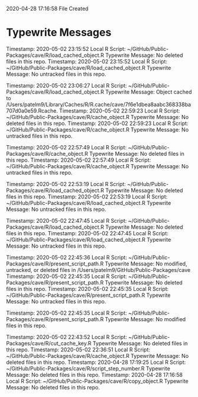 2020-04-28 17:16:58 	File Created

# Typewrite Messages
Timestamp:	2020-05-02 23:15:52
Local R Script:	~/GitHub/Public-Packages/cave/R/load_cached_object.R
Typewrite Message:	No deleted files in this repo.
Timestamp:	2020-05-02 23:15:52
Local R Script:	~/GitHub/Public-Packages/cave/R/load_cached_object.R
Typewrite Message:	No untracked files in this repo.

Timestamp:	2020-05-02 23:06:27
Local R Script:	~/GitHub/Public-Packages/cave/R/load_cached_object.R
Typewrite Message:	Object cached to /Users/patelm9/Library/Caches/R/R.cache/cave/7f6e1dbea8aabc368338ba707d0a0e59.Rcache.
Timestamp:	2020-05-02 22:59:23
Local R Script:	~/GitHub/Public-Packages/cave/R/cache_object.R
Typewrite Message:	No deleted files in this repo.
Timestamp:	2020-05-02 22:59:23
Local R Script:	~/GitHub/Public-Packages/cave/R/cache_object.R
Typewrite Message:	No untracked files in this repo.

Timestamp:	2020-05-02 22:57:49
Local R Script:	~/GitHub/Public-Packages/cave/R/cache_object.R
Typewrite Message:	No deleted files in this repo.
Timestamp:	2020-05-02 22:57:49
Local R Script:	~/GitHub/Public-Packages/cave/R/cache_object.R
Typewrite Message:	No untracked files in this repo.

Timestamp:	2020-05-02 22:53:19
Local R Script:	~/GitHub/Public-Packages/cave/R/load_cached_object.R
Typewrite Message:	No deleted files in this repo.
Timestamp:	2020-05-02 22:53:19
Local R Script:	~/GitHub/Public-Packages/cave/R/load_cached_object.R
Typewrite Message:	No untracked files in this repo.

Timestamp:	2020-05-02 22:47:45
Local R Script:	~/GitHub/Public-Packages/cave/R/load_cached_object.R
Typewrite Message:	No deleted files in this repo.
Timestamp:	2020-05-02 22:47:45
Local R Script:	~/GitHub/Public-Packages/cave/R/load_cached_object.R
Typewrite Message:	No untracked files in this repo.

Timestamp:	2020-05-02 22:45:36
Local R Script:	~/GitHub/Public-Packages/cave/R/present_script_path.R
Typewrite Message:	No modified, untracked, or deleted files in /Users/patelm9/GitHub/Public-Packages/cave
Timestamp:	2020-05-02 22:45:35
Local R Script:	~/GitHub/Public-Packages/cave/R/present_script_path.R
Typewrite Message:	No deleted files in this repo.
Timestamp:	2020-05-02 22:45:35
Local R Script:	~/GitHub/Public-Packages/cave/R/present_script_path.R
Typewrite Message:	No untracked files in this repo.

Timestamp:	2020-05-02 22:45:35
Local R Script:	~/GitHub/Public-Packages/cave/R/present_script_path.R
Typewrite Message:	No modified files in this repo.

Timestamp:	2020-05-02 22:43:52
Local R Script:	~/GitHub/Public-Packages/cave/R/cut_cache_key.R
Typewrite Message:	No deleted files in this repo.
Timestamp:	2020-05-02 22:36:51
Local R Script:	~/GitHub/Public-Packages/cave/R/cache_object.R
Typewrite Message:	No deleted files in this repo.
Timestamp:	2020-04-28 17:19:25
Local R Script:	~/GitHub/Public-Packages/cave/R/script_step_number.R
Typewrite Message:	No deleted files in this repo.
Timestamp:	2020-04-28 17:16:58
Local R Script:	~/GitHub/Public-Packages/cave/R/copy_object.R
Typewrite Message:	No deleted files in this repo.

